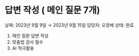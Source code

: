 # 답변 작성 ( 메인 질문 7개)

날짜: 2023년 9월 9일 → 2023년 9월 15일
담당자: 오정배
상태: 완료

1. 메인 질문 답변 작성
2. 맞춤법 검사 필수
3. AI 적극활용